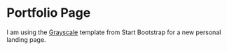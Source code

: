 # Portfolio Page

I am using the [Grayscale](http://startbootstrap.com/template-overviews/grayscale/) template from Start Bootstrap for a new personal landing page.

